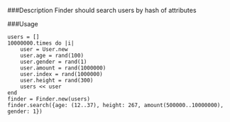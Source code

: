 ###Description
Finder should search users by hash of attributes

###Usage
```
users = []
10000000.times do |i|
    user = User.new
    user.age = rand(100)
    user.gender = rand(1)
    user.amount = rand(1000000)
    user.index = rand(1000000)
    user.height = rand(300)
    users << user
end    
finder = Finder.new(users)
finder.search({age: (12..37), height: 267, amount(500000..10000000), gender: 1})
```
